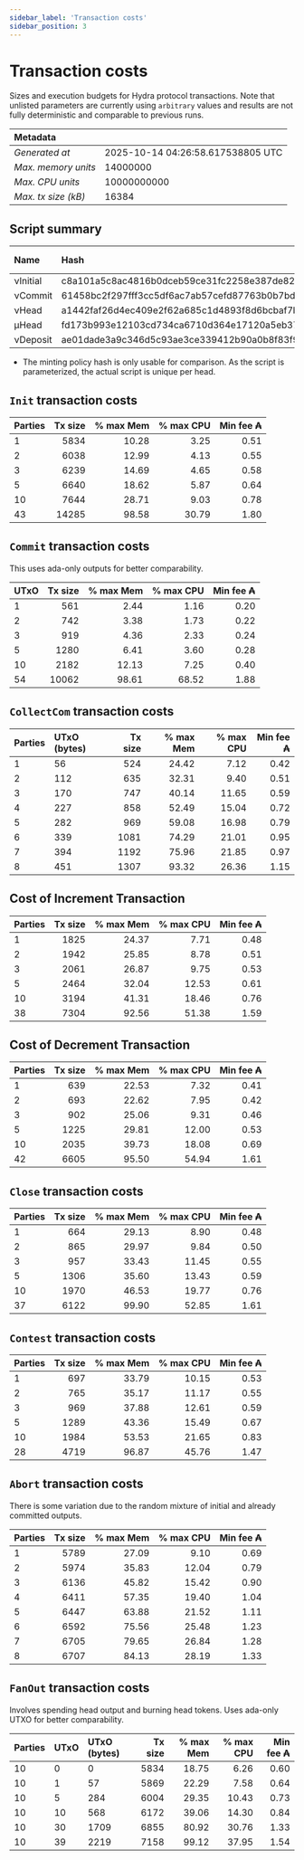 ```yaml
--- 
sidebar_label: 'Transaction costs' 
sidebar_position: 3 
--- 
```


# Transaction costs 

Sizes and execution budgets for Hydra protocol transactions. Note that unlisted parameters are currently using `arbitrary` values and results are not fully deterministic and comparable to previous runs.

| Metadata | |
| :--- | :--- |
| _Generated at_ | 2025-10-14 04:26:58.617538805 UTC |
| _Max. memory units_ | 14000000 |
| _Max. CPU units_ | 10000000000 |
| _Max. tx size (kB)_ | 16384 |

## Script summary

| Name   | Hash | Size (Bytes) 
| :----- | :--- | -----------: 
| νInitial | c8a101a5c8ac4816b0dceb59ce31fc2258e387de828f02961d2f2045 | 2652 | 
| νCommit | 61458bc2f297fff3cc5df6ac7ab57cefd87763b0b7bd722146a1035c | 685 | 
| νHead | a1442faf26d4ec409e2f62a685c1d4893f8d6bcbaf7bcb59d6fa1340 | 14599 | 
| μHead | fd173b993e12103cd734ca6710d364e17120a5eb37a224c64ab2b188* | 5284 | 
| νDeposit | ae01dade3a9c346d5c93ae3ce339412b90a0b8f83f94ec6baa24e30c | 1102 | 

* The minting policy hash is only usable for comparison. As the script is parameterized, the actual script is unique per head.

## `Init` transaction costs

| Parties | Tx size | % max Mem | % max CPU | Min fee ₳ |
| :------ | ------: | --------: | --------: | --------: |
| 1| 5834 | 10.28 | 3.25 | 0.51 |
| 2| 6038 | 12.99 | 4.13 | 0.55 |
| 3| 6239 | 14.69 | 4.65 | 0.58 |
| 5| 6640 | 18.62 | 5.87 | 0.64 |
| 10| 7644 | 28.71 | 9.03 | 0.78 |
| 43| 14285 | 98.58 | 30.79 | 1.80 |


## `Commit` transaction costs
 This uses ada-only outputs for better comparability.

| UTxO | Tx size | % max Mem | % max CPU | Min fee ₳ |
| :--- | ------: | --------: | --------: | --------: |
| 1| 561 | 2.44 | 1.16 | 0.20 |
| 2| 742 | 3.38 | 1.73 | 0.22 |
| 3| 919 | 4.36 | 2.33 | 0.24 |
| 5| 1280 | 6.41 | 3.60 | 0.28 |
| 10| 2182 | 12.13 | 7.25 | 0.40 |
| 54| 10062 | 98.61 | 68.52 | 1.88 |


## `CollectCom` transaction costs

| Parties | UTxO (bytes) |Tx size | % max Mem | % max CPU | Min fee ₳ |
| :------ | :----------- |------: | --------: | --------: | --------: |
| 1 | 56 | 524 | 24.42 | 7.12 | 0.42 |
| 2 | 112 | 635 | 32.31 | 9.40 | 0.51 |
| 3 | 170 | 747 | 40.14 | 11.65 | 0.59 |
| 4 | 227 | 858 | 52.49 | 15.04 | 0.72 |
| 5 | 282 | 969 | 59.08 | 16.98 | 0.79 |
| 6 | 339 | 1081 | 74.29 | 21.01 | 0.95 |
| 7 | 394 | 1192 | 75.96 | 21.85 | 0.97 |
| 8 | 451 | 1307 | 93.32 | 26.36 | 1.15 |


## Cost of Increment Transaction

| Parties | Tx size | % max Mem | % max CPU | Min fee ₳ |
| :------ | ------: | --------: | --------: | --------: |
| 1| 1825 | 24.37 | 7.71 | 0.48 |
| 2| 1942 | 25.85 | 8.78 | 0.51 |
| 3| 2061 | 26.87 | 9.75 | 0.53 |
| 5| 2464 | 32.04 | 12.53 | 0.61 |
| 10| 3194 | 41.31 | 18.46 | 0.76 |
| 38| 7304 | 92.56 | 51.38 | 1.59 |


## Cost of Decrement Transaction

| Parties | Tx size | % max Mem | % max CPU | Min fee ₳ |
| :------ | ------: | --------: | --------: | --------: |
| 1| 639 | 22.53 | 7.32 | 0.41 |
| 2| 693 | 22.62 | 7.95 | 0.42 |
| 3| 902 | 25.06 | 9.31 | 0.46 |
| 5| 1225 | 29.81 | 12.00 | 0.53 |
| 10| 2035 | 39.73 | 18.08 | 0.69 |
| 42| 6605 | 95.50 | 54.94 | 1.61 |


## `Close` transaction costs

| Parties | Tx size | % max Mem | % max CPU | Min fee ₳ |
| :------ | ------: | --------: | --------: | --------: |
| 1| 664 | 29.13 | 8.90 | 0.48 |
| 2| 865 | 29.97 | 9.84 | 0.50 |
| 3| 957 | 33.43 | 11.45 | 0.55 |
| 5| 1306 | 35.60 | 13.43 | 0.59 |
| 10| 1970 | 46.53 | 19.77 | 0.76 |
| 37| 6122 | 99.90 | 52.85 | 1.61 |


## `Contest` transaction costs

| Parties | Tx size | % max Mem | % max CPU | Min fee ₳ |
| :------ | ------: | --------: | --------: | --------: |
| 1| 697 | 33.79 | 10.15 | 0.53 |
| 2| 765 | 35.17 | 11.17 | 0.55 |
| 3| 969 | 37.88 | 12.61 | 0.59 |
| 5| 1289 | 43.36 | 15.49 | 0.67 |
| 10| 1984 | 53.53 | 21.65 | 0.83 |
| 28| 4719 | 96.87 | 45.76 | 1.47 |


## `Abort` transaction costs
There is some variation due to the random mixture of initial and already committed outputs.

| Parties | Tx size | % max Mem | % max CPU | Min fee ₳ |
| :------ | ------: | --------: | --------: | --------: |
| 1| 5789 | 27.09 | 9.10 | 0.69 |
| 2| 5974 | 35.83 | 12.04 | 0.79 |
| 3| 6136 | 45.82 | 15.42 | 0.90 |
| 4| 6411 | 57.35 | 19.40 | 1.04 |
| 5| 6447 | 63.88 | 21.52 | 1.11 |
| 6| 6592 | 75.56 | 25.48 | 1.23 |
| 7| 6705 | 79.65 | 26.84 | 1.28 |
| 8| 6707 | 84.13 | 28.19 | 1.33 |


## `FanOut` transaction costs
Involves spending head output and burning head tokens. Uses ada-only UTXO for better comparability.

| Parties | UTxO  | UTxO (bytes) | Tx size | % max Mem | % max CPU | Min fee ₳ |
| :------ | :---- | :----------- | ------: | --------: | --------: | --------: |
| 10 | 0 | 0 | 5834 | 18.75 | 6.26 | 0.60 |
| 10 | 1 | 57 | 5869 | 22.29 | 7.58 | 0.64 |
| 10 | 5 | 284 | 6004 | 29.35 | 10.43 | 0.73 |
| 10 | 10 | 568 | 6172 | 39.06 | 14.30 | 0.84 |
| 10 | 30 | 1709 | 6855 | 80.92 | 30.76 | 1.33 |
| 10 | 39 | 2219 | 7158 | 99.12 | 37.95 | 1.54 |

